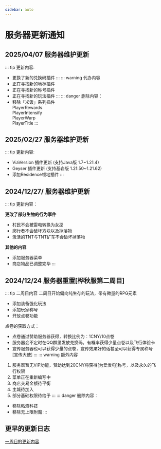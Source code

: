 ```yaml
---
sidebar: auto
---
```


# 服务器更新通知

## 2025/04/07 服务器维护更新
::: tip 更新内容:
- 更换了新的兑换码插件
:::
::: warning 代办内容
- 正在寻找新的地标插件
- 正在寻找新的称号插件
- 正在寻找新的玩法插件
:::
::: danger 删除内容：
- 移除「米饭」系列插件  
PlayerRewards  
PlayerIntensify  
PlayerWarp  
PlayerTitle 
:::

## 2025/02/27 服务器维护更新
::: tip 更新内容:
- ViaVersion 插件更新 (支持Java版 1.7~1.21.4)
- Geyser 插件更新 (支持基岩版 1.21.50~1.21.62)
- 添加Residence领地插件
:::

## 2024/12/27/ 服务器维护更新
::: tip 更新内容：

**更改了部分生物的行为事件**
- 村民不会被雷电转换为女巫
- 爬行者不会破坏方块以及掉落物
- 激活的TNT与TNT矿车不会破坏掉落物

**其他的内容**
- 添加服务器菜单
- 商店物品已调整完毕
:::

## 2024/12/24 服务器重置[桦秋服第二周目]
::: tip 二周目内容
二周目开始偏向纯生存的玩法，带有微量的RPG元素
- 添加装备强化玩法
- 添加玩家称号
- 开放点卷功能

点卷的获取方式：
- 点卷通过赞助服务器获得，转换比例为：1CNY/10点卷
- 服务器会不定时在QQ群里发放兑换码，有概率获得少量点卷以及飞行体验卡
- 宣传服务器也可以获得少量的点卷，宣传效果好的话甚至可以获得专属称号[宣传大使]
:::
::: warning 额外内容
1. 服务器暂无VIP功能，赞助达到20CNY将获得[为爱发电]称号，以及永久的飞行权限
2. 菜单正在重新编写中
3. 商店交易金额待平衡
4. 主城待加入
5. 部分基础权限待给予
:::
::: danger 删除内容：
- 移除粘液科技
- 移除无上限附魔
:::

## 更早的更新日志  
[一周目的更新内容](/ServerHelp/changelog/4-1)